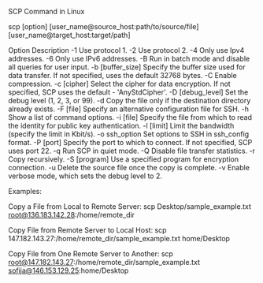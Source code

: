 SCP Command in Linux

scp [option] [user_name@source_host:path/to/source/file] [user_name@target_host:target/path] 

Option	Description
-1	    Use protocol 1.
-2	    Use protocol 2.
-4	    Only use Ipv4 addresses.
-6	    Only use IPv6 addresses.
-B	    Run in batch mode and disable all queries for user input.
-b      [buffer_size]	Specify the buffer size used for data transfer. If not specified, uses the default 32768 bytes.
-C	    Enable compression.
-c      [cipher]	Select the cipher for data encryption. If not specified, SCP uses the default - 'AnyStdCipher'.
-D      [debug_level]	Set the debug level (1, 2, 3, or 99).
-d	    Copy the file only if the destination directory already exists.
-F      [file]	Specify an alternative configuration file for SSH.
-h	    Show a list of command options.
-i      [file]	Specify the file from which to read the identity for public key authentication.
-l      [limit]	Limit the bandwidth (specify the limit in Kbit/s).
-o      ssh_option	Set options to SSH in ssh_config format.
-P      [port]	Specify the port to which to connect. If not specified, SCP uses port 22.
-q	    Run SCP in quiet mode.
-Q	    Disable file transfer statistics.
-r	    Copy recursively.
-S      [program]	Use a specified program for encryption connection.
-u	    Delete the source file once the copy is complete.
-v	    Enable verbose mode, which sets the debug level to 2.

Examples:

Copy a File from Local to Remote Server:
scp Desktop/sample_example.txt root@136.183.142.28:/home/remote_dir

Copy File from Remote Server to Local Host:
scp 147.182.143.27:/home/remote_dir/sample_example.txt home/Desktop

Copy File from One Remote Server to Another:
scp root@147.182.143.27:/home/remote_dir/sample_example.txt sofija@146.153.129.25:home/Desktop

